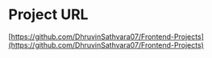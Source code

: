 # Project URL
[https://github.com/DhruvinSathvara07/Frontend-Projects](https://github.com/DhruvinSathvara07/Frontend-Projects)
